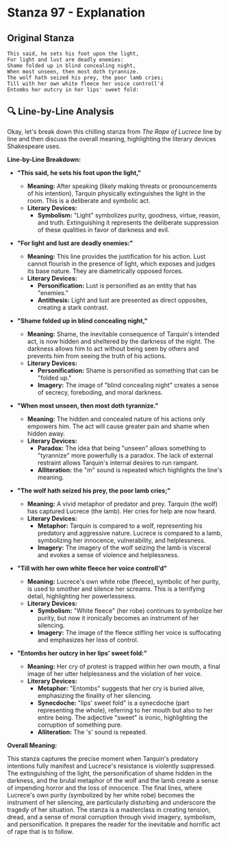 # Stanza 97 - Explanation

## Original Stanza
```
This said, he sets his foot upon the light,
For light and lust are deadly enemies:
Shame folded up in blind concealing night,
When most unseen, then most doth tyrannize.
The wolf hath seized his prey, the poor lamb cries;
Till with her own white fleece her voice controll'd
Entombs her outcry in her lips' sweet fold:
```

## 🔍 Line-by-Line Analysis
Okay, let's break down this chilling stanza from *The Rape of Lucrece* line by line and then discuss the overall meaning, highlighting the literary devices Shakespeare uses.

**Line-by-Line Breakdown:**

*   **"This said, he sets his foot upon the light,"**

    *   **Meaning:** After speaking (likely making threats or pronouncements of his intention), Tarquin physically extinguishes the light in the room. This is a deliberate and symbolic act.
    *   **Literary Devices:**
        *   **Symbolism:** "Light" symbolizes purity, goodness, virtue, reason, and truth. Extinguishing it represents the deliberate suppression of these qualities in favor of darkness and evil.

*   **"For light and lust are deadly enemies:"**

    *   **Meaning:** This line provides the justification for his action. Lust cannot flourish in the presence of light, which exposes and judges its base nature. They are diametrically opposed forces.
    *   **Literary Devices:**
        *   **Personification:** Lust is personified as an entity that has "enemies."
        *   **Antithesis:** Light and lust are presented as direct opposites, creating a stark contrast.

*   **"Shame folded up in blind concealing night,"**

    *   **Meaning:** Shame, the inevitable consequence of Tarquin's intended act, is now hidden and sheltered by the darkness of the night. The darkness allows him to act without being seen by others and prevents him from seeing the truth of his actions.
    *   **Literary Devices:**
        *   **Personification:** Shame is personified as something that can be "folded up."
        *   **Imagery:** The image of "blind concealing night" creates a sense of secrecy, foreboding, and moral darkness.

*   **"When most unseen, then most doth tyrannize."**

    *   **Meaning:** The hidden and concealed nature of his actions only empowers him. The act will cause greater pain and shame when hidden away.
    *   **Literary Devices:**
        *   **Paradox:** The idea that being "unseen" allows something to "tyrannize" more powerfully is a paradox. The lack of external restraint allows Tarquin's internal desires to run rampant.
        *   **Alliteration:** the "m" sound is repeated which highlights the line's meaning.

*   **"The wolf hath seized his prey, the poor lamb cries;"**

    *   **Meaning:** A vivid metaphor of predator and prey. Tarquin (the wolf) has captured Lucrece (the lamb). Her cries for help are now heard.
    *   **Literary Devices:**
        *   **Metaphor:** Tarquin is compared to a wolf, representing his predatory and aggressive nature. Lucrece is compared to a lamb, symbolizing her innocence, vulnerability, and helplessness.
        *   **Imagery:** The imagery of the wolf seizing the lamb is visceral and evokes a sense of violence and helplessness.

*   **"Till with her own white fleece her voice controll'd"**

    *   **Meaning:**  Lucrece's own white robe (fleece), symbolic of her purity, is used to smother and silence her screams. This is a terrifying detail, highlighting her powerlessness.
    *   **Literary Devices:**
        *   **Symbolism:** "White fleece" (her robe) continues to symbolize her purity, but now it ironically becomes an instrument of her silencing.
        *   **Imagery:** The image of the fleece stifling her voice is suffocating and emphasizes her loss of control.

*   **"Entombs her outcry in her lips' sweet fold:"**

    *   **Meaning:** Her cry of protest is trapped within her own mouth, a final image of her utter helplessness and the violation of her voice.
    *   **Literary Devices:**
        *   **Metaphor:** "Entombs" suggests that her cry is buried alive, emphasizing the finality of her silencing.
        *   **Synecdoche:** "lips' sweet fold" is a synecdoche (part representing the whole), referring to her mouth but also to her entire being. The adjective "sweet" is ironic, highlighting the corruption of something pure.
        *   **Alliteration:** The 's' sound is repeated.

**Overall Meaning:**

This stanza captures the precise moment when Tarquin's predatory intentions fully manifest and Lucrece's resistance is violently suppressed. The extinguishing of the light, the personification of shame hidden in the darkness, and the brutal metaphor of the wolf and the lamb create a sense of impending horror and the loss of innocence. The final lines, where Lucrece's own purity (symbolized by her white robe) becomes the instrument of her silencing, are particularly disturbing and underscore the tragedy of her situation. The stanza is a masterclass in creating tension, dread, and a sense of moral corruption through vivid imagery, symbolism, and personification. It prepares the reader for the inevitable and horrific act of rape that is to follow.
